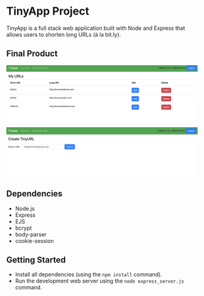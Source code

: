 # TinyApp Project

TinyApp is a full stack web application built with Node and Express that allows users to shorten long URLs (à la bit.ly).

## Final Product

!["Screenshot of URLs page"](https://github.com/volkanb/tinyapp/blob/master/docs/urls_main.png?raw=true)

!["screenshot of create new URL page"](https://github.com/volkanb/tinyapp/blob/master/docs/create_url.png?raw=true)

## Dependencies

- Node.js
- Express
- EJS
- bcrypt
- body-parser
- cookie-session

## Getting Started

- Install all dependencies (using the `npm install` command).
- Run the development web server using the `node express_server.js` command.